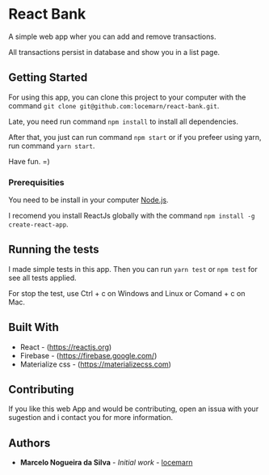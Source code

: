 # React Bank

A simple web app wher you can add and remove transactions.

All transactions persist in database and show you in a list page.

## Getting Started

For using this app, you can clone this project to your computer with the command `git clone git@github.com:locemarn/react-bank.git`.

Late, you need run command `npm install` to install all dependencies.

After that, you just can run command `npm start` or if you prefeer using yarn, run command `yarn start`.

Have fun. =)

### Prerequisities

You need to be install in your computer [Node.js](https://nodejs.org/en/).

I recomend you install ReactJs globally with the command `npm install -g create-react-app`.

## Running the tests

I made simple tests in this app. Then you can run `yarn test` or `npm test` for see all tests applied.

For stop the test, use Ctrl + c on Windows and Linux or Comand + c on Mac.


## Built With

* React - (https://reactjs.org)
* Firebase - (https://firebase.google.com/)
* Materialize css - (https://materializecss.com)

## Contributing

If you like this web App and would be contributing, open an issua with your sugestion and i contact you for more information.


## Authors

* **Marcelo Nogueira da Silva** - *Initial work* - [locemarn](https://github.com/locemarn)

